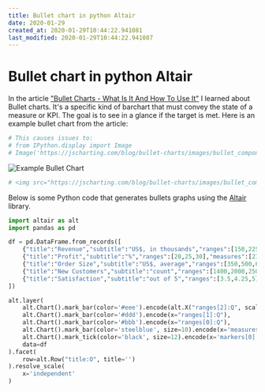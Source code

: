 ```yaml
---
title: Bullet chart in python Altair
date: 2020-01-29
created_at: 2020-01-29T10:44:22.941081
last_modified: 2020-01-29T10:44:22.941087
---
```


# Bullet chart in python Altair

In the article ["Bullet Charts - What Is It And How To Use It"](https://jscharting.com/blog/bullet-charts/) I learned about Bullet charts. It's a specific kind of barchart that must convey the state of a measure or KPI. The goal is to see in a glance if the target is met.
Here is an example bullet chart from the article:

```python
# This causes issues to: 
# from IPython.display import Image
# Image('https://jscharting.com/blog/bullet-charts/images/bullet_components.png')
```

![Example Bullet Chart](https://jscharting.com/blog/bullet-charts/images/bullet_components.png)

```python
# <img src="https://jscharting.com/blog/bullet-charts/images/bullet_components.png" alt="Bullet chart" style="width: 200px;"/>
```

Below is some Python code that generates bullets graphs using the [Altair](https://altair-viz.github.io/) library.

```python
import altair as alt
import pandas as pd

df = pd.DataFrame.from_records([
    {"title":"Revenue","subtitle":"US$, in thousands","ranges":[150,225,300],"measures":[220,270],"markers":[250]},
    {"title":"Profit","subtitle":"%","ranges":[20,25,30],"measures":[21,23],"markers":[26]},
    {"title":"Order Size","subtitle":"US$, average","ranges":[350,500,600],"measures":[100,320],"markers":[550]},
    {"title":"New Customers","subtitle":"count","ranges":[1400,2000,2500],"measures":[1000,1650],"markers":[2100]},
    {"title":"Satisfaction","subtitle":"out of 5","ranges":[3.5,4.25,5],"measures":[3.2,4.7],"markers":[4.4]}
])

alt.layer(
    alt.Chart().mark_bar(color='#eee').encode(alt.X("ranges[2]:Q", scale=alt.Scale(nice=False), title=None)),
    alt.Chart().mark_bar(color='#ddd').encode(x="ranges[1]:Q"),
    alt.Chart().mark_bar(color='#bbb').encode(x="ranges[0]:Q"),
    alt.Chart().mark_bar(color='steelblue', size=10).encode(x='measures[0]:Q'),
    alt.Chart().mark_tick(color='black', size=12).encode(x='markers[0]:Q'),
    data=df
).facet(
    row=alt.Row("title:O", title='')
).resolve_scale(
    x='independent'
)
```

<div id="altair-viz-c4832b7a7930443a9e3838b5ed329707"></div>
<script type="text/javascript">
  (function(spec, embedOpt){
    let outputDiv = document.currentScript.previousElementSibling;
    if (outputDiv.id !== "altair-viz-c4832b7a7930443a9e3838b5ed329707") {
      outputDiv = document.getElementById("altair-viz-c4832b7a7930443a9e3838b5ed329707");
    }
    const paths = {
      "vega": "https://cdn.jsdelivr.net/npm//vega@5?noext",
      "vega-lib": "https://cdn.jsdelivr.net/npm//vega-lib?noext",
      "vega-lite": "https://cdn.jsdelivr.net/npm//vega-lite@4.8.1?noext",
      "vega-embed": "https://cdn.jsdelivr.net/npm//vega-embed@6?noext",
    };

    function loadScript(lib) {
      return new Promise(function(resolve, reject) {
        var s = document.createElement('script');
        s.src = paths[lib];
        s.async = true;
        s.onload = () => resolve(paths[lib]);
        s.onerror = () => reject(`Error loading script: ${paths[lib]}`);
        document.getElementsByTagName("head")[0].appendChild(s);
      });
    }

    function showError(err) {
      outputDiv.innerHTML = `<div class="error" style="color:red;">${err}</div>`;
      throw err;
    }

    function displayChart(vegaEmbed) {
      vegaEmbed(outputDiv, spec, embedOpt)
        .catch(err => showError(`Javascript Error: ${err.message}<br>This usually means there's a typo in your chart specification. See the javascript console for the full traceback.`));
    }

    if(typeof define === "function" && define.amd) {
      requirejs.config({paths});
      require(["vega-embed"], displayChart, err => showError(`Error loading script: ${err.message}`));
    } else if (typeof vegaEmbed === "function") {
      displayChart(vegaEmbed);
    } else {
      loadScript("vega")
        .then(() => loadScript("vega-lite"))
        .then(() => loadScript("vega-embed"))
        .catch(showError)
        .then(() => displayChart(vegaEmbed));
    }
  })({"config": {"view": {"continuousWidth": 400, "continuousHeight": 300}}, "data": {"name": "data-51276fdc382351453eb0c63bc10cd921"}, "facet": {"row": {"type": "ordinal", "field": "title", "title": ""}}, "spec": {"layer": [{"mark": {"type": "bar", "color": "#eee"}, "encoding": {"x": {"type": "quantitative", "field": "ranges[2]", "scale": {"nice": false}, "title": null}}}, {"mark": {"type": "bar", "color": "#ddd"}, "encoding": {"x": {"type": "quantitative", "field": "ranges[1]"}}}, {"mark": {"type": "bar", "color": "#bbb"}, "encoding": {"x": {"type": "quantitative", "field": "ranges[0]"}}}, {"mark": {"type": "bar", "color": "steelblue", "size": 10}, "encoding": {"x": {"type": "quantitative", "field": "measures[0]"}}}, {"mark": {"type": "tick", "color": "black", "size": 12}, "encoding": {"x": {"type": "quantitative", "field": "markers[0]"}}}]}, "resolve": {"scale": {"x": "independent"}}, "$schema": "https://vega.github.io/schema/vega-lite/v4.8.1.json", "datasets": {"data-51276fdc382351453eb0c63bc10cd921": [{"title": "Revenue", "subtitle": "US$, in thousands", "ranges": [150, 225, 300], "measures": [220, 270], "markers": [250]}, {"title": "Profit", "subtitle": "%", "ranges": [20, 25, 30], "measures": [21, 23], "markers": [26]}, {"title": "Order Size", "subtitle": "US$, average", "ranges": [350, 500, 600], "measures": [100, 320], "markers": [550]}, {"title": "New Customers", "subtitle": "count", "ranges": [1400, 2000, 2500], "measures": [1000, 1650], "markers": [2100]}, {"title": "Satisfaction", "subtitle": "out of 5", "ranges": [3.5, 4.25, 5], "measures": [3.2, 4.7], "markers": [4.4]}]}}, {"mode": "vega-lite"});
</script>

<!-- more -->
